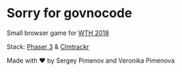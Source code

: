 # Sorry for govnocode 

Small browser game for [WTH 2018](http://wth.by)

Stack: [Phaser 3](https://phaser.io/phaser3) & [Сlmtrackr](https://github.com/auduno/clmtrackr/)

Made with ❤️ by Sergey Pimenov and Veronika Pimenova
